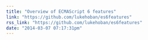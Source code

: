 ```yaml
---
title: "Overview of ECMAScript 6 features"
link: "https://github.com/lukehoban/es6features"
rss_link: "https://github.com/lukehoban/es6features"
date: "2014-03-07 07:17:31pm"
---
```


